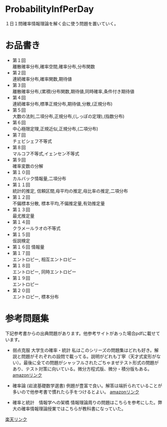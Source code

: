 # ProbabilityInfPerDay
１日１問確率情報理論を解く会に使う問題を置いていく。

# お品書き

+ 第１回  
離散確率分布,確率空間,確率分布,分布関数
+ 第２回  
連続確率分布,確率関数,期待値
+ 第３回  
離散確率分布,(累積)分布関数,期待値,同時確率,条件付き期待値
+ 第４回  
連続確率分布,標準正規分布,期待値,分散,(正規分布)
+ 第５回  
大数の法則,二項分布,正規分布,(しっぽの定理),(指数分布)
+ 第６回  
中心極限定理,正規近似,正規分布,(二項分布)
+ 第７回  
チェビシェフ不等式
+ 第８回  
マルコフ不等式,イェンセン不等式
+ 第９回  
確率変数の分解
+ 第１０回  
カルバック情報量,二項分布
+ 第１１回  
統計的推定, 信頼区間,母平均の推定,母比率の推定,二項分布
+ 第１２回  
不偏標本分散, 標本平均,不偏推定量,有効推定量 
+ 第１３回  
最尤推定量
+ 第１４回  
クラメールラオの不等式
+ 第１５回  
仮説検定
+ 第１６回
情報量
+ 第１７回  
エントロピー, 相互エントロピー
+ 第１８回  
エントロピー, 同時エントロピー
+ 第１９回  
エントロピー
+ 第２０回  
エントロピー, 標本分布

# 参考問題集
下記参考書からの出典問題があります。他参考サイトがあった場合pdfに載せています。

+ 弱点克服 大学生の確率・統計
私はこのシリーズの問題集はどれも好き。解説と問題がそれぞれの設問で載ってる。説明がどれも丁寧（天才式変形がない）。最後に全ての問題がシャッフルされたごちゃまぜテスト形式の問題があり、テスト対策に向いている。微分方程式版、微分・積分版もある。
[amazonリンク](https://www.amazon.co.jp/%E5%BC%B1%E7%82%B9%E5%85%8B%E6%9C%8D%E5%A4%A7%E5%AD%A6%E7%94%9F%E3%81%AE%E7%A2%BA%E7%8E%87%E3%83%BB%E7%B5%B1%E8%A8%88-%E8%97%A4%E7%94%B0-%E5%B2%B3%E5%BD%A6/dp/4489020694)

+ 確率論 (岩波基礎数学選書)
例題が豊富で良い。解答は端折られていることが多いので他参考書で慣れたら手をつけるとよい。
[amazonリンク](https://www.amazon.co.jp/%E7%A2%BA%E7%8E%87%E8%AB%96-%E5%B2%A9%E6%B3%A2%E5%9F%BA%E7%A4%8E%E6%95%B0%E5%AD%A6%E9%81%B8%E6%9B%B8-%E4%BC%8A%E8%97%A4-%E6%B8%85/dp/400007816X)

+ 確率と統計　情報学への架橋
情報理論周りの問題はこちらを参考にした。弊大の確率情報理論授業ではこちらが教科書になっていた。

[楽天リンク](https://books.rakuten.co.jp/rb/1777457/?istCompanyId=304a234b-c871-4407-99f0-29afe4f462b7&istFeedId=d5566c12-972c-48c2-873c-819466af1ba8&istItemId=wlqpmrxal&istBid=t&scid=we_lnk_ad_book_non_pla)